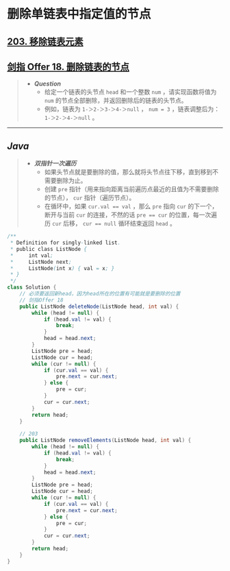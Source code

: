 # 删除单链表中指定值的节点

## [203. 移除链表元素](https://leetcode.cn/problems/remove-linked-list-elements/)

## [剑指 Offer 18. 删除链表的节点](https://leetcode.cn/problems/shan-chu-lian-biao-de-jie-dian-lcof/)

> - ***Question***
>   - 给定一个链表的头节点 `head` 和一个整数 `num` ，请实现函数将值为 `num` 的节点全部删除，并返回删除后的链表的头节点。
>   - 例如，链表为 `1-＞2-＞3-＞4-＞null` ， `num = 3` ，链表调整后为： `1-＞2-＞4-＞null` 。

---

## *Java*

> - ***双指针一次遍历***
>   - 如果头节点就是要删除的值，那么就将头节点往下移，直到移到不需要删除为止。
>   - 创建 `pre` 指针（用来指向距离当前遍历点最近的且值为不需要删除的节点）， `cur` 指针（遍历节点）。
>   - 在循环中，如果 `cur.val == val` ，那么 `pre` 指向 `cur` 的下一个，断开与当前 `cur` 的连接，不然的话 `pre == cur` 的位置，每一次遍历 `cur` 后移， `cur == null` 循环结束返回 `head` 。

```java
/**
 * Definition for singly-linked list.
 * public class ListNode {
 *     int val;
 *     ListNode next;
 *     ListNode(int x) { val = x; }
 * }
 */
class Solution {
    // 必须要返回新head，因为head所在的位置有可能就是要删除的位置
    // 剑指Offer 18
    public ListNode deleteNode(ListNode head, int val) {
        while (head != null) {
            if (head.val != val) {
                break;
            }
            head = head.next;
        }
        ListNode pre = head;
        ListNode cur = head;
        while (cur != null) {
            if (cur.val == val) {
                pre.next = cur.next;
            } else {
                pre = cur;
            }
            cur = cur.next;
        }
        return head;
    }
    
    // 203
    public ListNode removeElements(ListNode head, int val) {
        while (head != null) {
            if (head.val != val) {
                break;
            }
            head = head.next;
        }
        ListNode pre = head;
        ListNode cur = head;
        while (cur != null) {
            if (cur.val == val) {
                pre.next = cur.next;
            } else {
                pre = cur;
            }
            cur = cur.next;
        }
        return head;
    }
}
```
